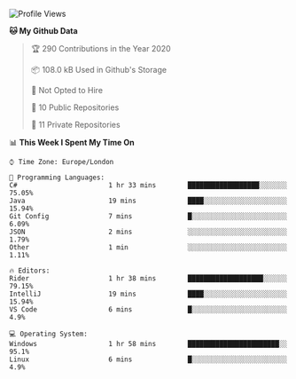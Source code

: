 <!--START_SECTION:waka-->
![Profile Views](http://img.shields.io/badge/Profile%20Views-0-blue)

**🐱 My Github Data** 

> 🏆 290 Contributions in the Year 2020
 > 
> 📦 108.0 kB Used in Github's Storage 
 > 
> 🚫 Not Opted to Hire
 > 
> 📜 10 Public Repositories 
 > 
> 🔑 11 Private Repositories  

📊 **This Week I Spent My Time On** 

```text
⌚︎ Time Zone: Europe/London

💬 Programming Languages: 
C#                       1 hr 33 mins        ██████████████████░░░░░░░   75.05% 
Java                     19 mins             ████░░░░░░░░░░░░░░░░░░░░░   15.94% 
Git Config               7 mins              █░░░░░░░░░░░░░░░░░░░░░░░░   6.09% 
JSON                     2 mins              ░░░░░░░░░░░░░░░░░░░░░░░░░   1.79% 
Other                    1 min               ░░░░░░░░░░░░░░░░░░░░░░░░░   1.11%

🔥 Editors: 
Rider                    1 hr 38 mins        ███████████████████░░░░░░   79.15% 
IntelliJ                 19 mins             ████░░░░░░░░░░░░░░░░░░░░░   15.94% 
VS Code                  6 mins              █░░░░░░░░░░░░░░░░░░░░░░░░   4.9%

💻 Operating System: 
Windows                  1 hr 58 mins        ███████████████████████░░   95.1% 
Linux                    6 mins              █░░░░░░░░░░░░░░░░░░░░░░░░   4.9%

```


<!--END_SECTION:waka-->